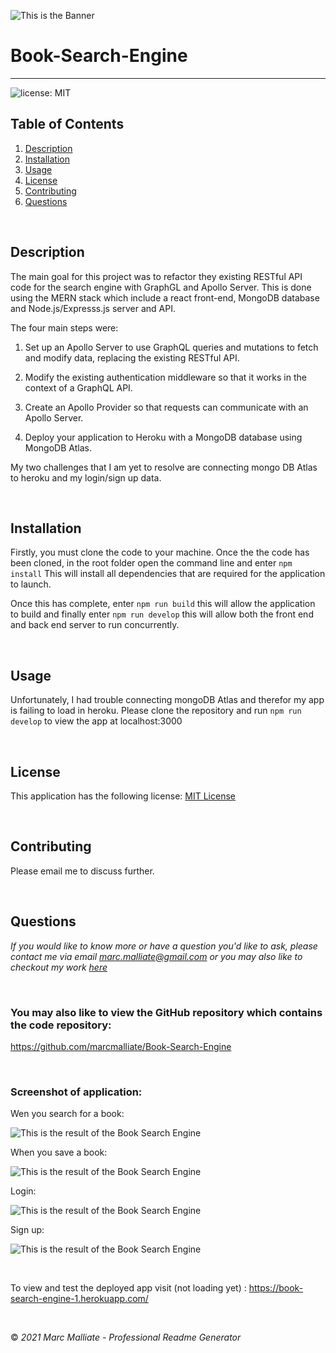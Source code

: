 ![This is the Banner](./assets/banner.png)

# Book-Search-Engine

---

![license: MIT](https://img.shields.io/badge/license-MIT-blue)

## Table of Contents

1.  [Description](#Description)
2.  [Installation](#Installation)
3.  [Usage](#Usage)
4.  [License](#License)
5.  [Contributing](#Contributing)
6.  [Questions](#Questions)

<br />

## Description

The main goal for this project was to refactor they existing RESTful API code for the search engine with GraphGL and Apollo Server. This is done using the MERN stack which include a react front-end, MongoDB database and Node.js/Expresss.js server and API.

The four main steps were:

1. Set up an Apollo Server to use GraphQL queries and mutations to fetch and modify data, replacing the existing RESTful API.

2. Modify the existing authentication middleware so that it works in the context of a GraphQL API.

3. Create an Apollo Provider so that requests can communicate with an Apollo Server.

4. Deploy your application to Heroku with a MongoDB database using MongoDB Atlas.

My two challenges that I am yet to resolve are connecting mongo DB Atlas to heroku and my login/sign up data.

<br />

## Installation

Firstly, you must clone the code to your machine.
Once the the code has been cloned, in the root folder open the command line and enter `npm install` This will install all dependencies that are required for the application to launch.

Once this has complete, enter `npm run build` this will allow the application to build and finally enter `npm run develop` this will allow both the front end and back end server to run concurrently.

 <br />

## Usage

Unfortunately, I had trouble connecting mongoDB Atlas and therefor my app is failing to load in heroku.
Please clone the repository and run `npm run develop` to view the app at localhost:3000

<br />

## License

This application has the following license:
[MIT License](https://opensource.org/licenses/MIT)

<br />

## Contributing

Please email me to discuss further.

<br />

## Questions

_If you would like to know more or have a question you'd like to ask, please contact me via email marc.malliate@gmail.com or you may also like to checkout my work [here](https://github.com/marcmalliate)_

<br />

### You may also like to view the GitHub repository which contains the code repository:

https://github.com/marcmalliate/Book-Search-Engine

<br />

### Screenshot of application:

Wen you search for a book:

![This is the result of the Book Search Engine](./assets/2.png)

When you save a book:

![This is the result of the Book Search Engine](./assets/1.png)

Login:

![This is the result of the Book Search Engine](./assets/3.png)

Sign up:

![This is the result of the Book Search Engine](./assets/4.png)

<br />

To view and test the deployed app visit (not loading yet) : https://book-search-engine-1.herokuapp.com/

<br />

© _2021 Marc Malliate - Professional Readme Generator_
